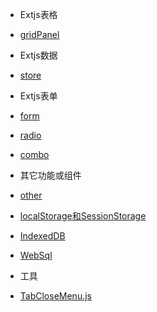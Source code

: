 
* Extjs表格
 
 * [gridPanel](extjs/grid/gridPanel.md)
 
* Extjs数据

 * [store](extjs/store/store.md)
 
* Extjs表单
 
 * [form](extjs/form/form.md)
 * [radio](extjs/radio/radio.md)
 * [combo](extjs/combo/combo.md)

* 其它功能或组件
 
 * [other](extjs/other/other.md)
 * [localStorage和SessionStorage](extjs/other/storage.md)
 * [IndexedDB](extjs/other/indexedDB.md)
 * [WebSql](extjs/other/webSql.md)

* 工具
 
 * [TabCloseMenu.js](extjs/util/tabCloseMenu.md)
